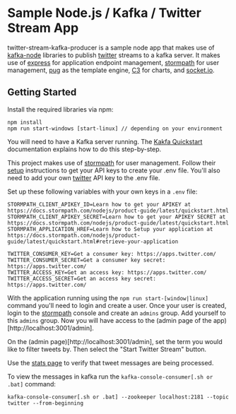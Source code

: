 # Sample Node.js / Kafka / Twitter Stream App

twitter-stream-kafka-producer is a sample node app that makes use of [kafka-node](https://www.npmjs.com/package/kafka-node) libraries to publish [twitter](https://www.npmjs.com/package/node-tweet-stream) streams to a kafka server. It makes use of [express](http://expressjs.com/) for application endpoint management,  [stormpath](https://stormpath.com/) for user management, [pug](https://github.com/pugjs) as the template engine, [C3](http://c3js.org/) for charts, and [socket.io](http://socket.io/).  


Getting Started
---------------

Install the required libraries via npm:

    npm install
    npm run start-windows [start-linux] // depending on your environment

You will need to have a Kafka server running. The [Kakfa Quickstart](http://kafka.apache.org/quickstart)
documentation explains how to do this step-by-step.

This project makes use of [stormpath](https://stormpath.com/) for user management. Follow their [setup](https://docs.stormpath.com/nodejs/express/latest/setup.html) instructions to get your API keys to create your .env file. You'll also need to add your own [twitter](https://apps.twitter.com/) API key to the .env file.
  
Set up these following variables with your own keys in a `.env` file:

```
STORMPATH_CLIENT_APIKEY_ID=Learn how to get your APIKEY at https://docs.stormpath.com/nodejs/product-guide/latest/quickstart.html
STORMPATH_CLIENT_APIKEY_SECRET=Learn how to get your APIKEY SECRET at https://docs.stormpath.com/nodejs/product-guide/latest/quickstart.html
STORMPATH_APPLICATION_HREF=Learn how to Setup your application at https://docs.stormpath.com/nodejs/product-guide/latest/quickstart.html#retrieve-your-application

TWITTER_CONSUMER_KEY=Get a consumer key: https://apps.twitter.com/
TWITTER_CONSUMER_SECRET=Get a consumer key secret: https://apps.twitter.com/
TWITTER_ACCESS_KEY=Get an access key: https://apps.twitter.com/
TWITTER_ACCESS_SECRET=Get an access key secret: https://apps.twitter.com/
```

With the application running using the `npm run start-[window|linux]` command you'll need to login and create a user. Once your user is created, login to the [stormpath](api.stormpath.com) console and create an `admins` group. Add yourself to this `admins` group. Now you will have access to the (admin page of the app)[http://localhost:3001/admin].

On the (admin page)[http://localhost:3001/admin], set the term you would like to filter tweets by. Then select the "Start Twitter Stream" button.

Use the [stats page](http://localhost:3001/stats) to verify that tweet messages are being processed.

To view the messages in kafka run the `kafka-console-consumer[.sh or .bat]` command:

```
kafka-console-consumer[.sh or .bat] --zookeeper localhost:2181 --topic twitter --from-beginning
```

